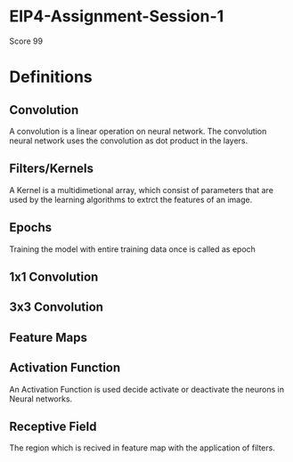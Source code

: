 # EIP4-Assignment-Session-1
Score 99
# Definitions

## Convolution

A convolution is a linear operation on neural network. The convolution neural network uses the convolution as dot product in the layers.  

## Filters/Kernels
A Kernel is a multidimetional array, which consist of parameters that are used by the learning algorithms to extrct the features of an image.

## Epochs
Training the model with entire training data once is called as epoch

## 1x1 Convolution

## 3x3 Convolution

## Feature Maps

## Activation Function
An Activation Function is used decide activate or deactivate the neurons in Neural networks. 

## Receptive Field
The region which is recived in feature map with the application of filters. 

